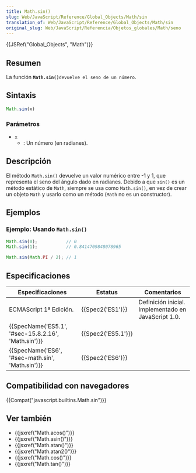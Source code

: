 ```yaml
---
title: Math.sin()
slug: Web/JavaScript/Reference/Global_Objects/Math/sin
translation_of: Web/JavaScript/Reference/Global_Objects/Math/sin
original_slug: Web/JavaScript/Referencia/Objetos_globales/Math/seno
---
```

{{JSRef("Global_Objects", "Math")}}

## Resumen

La función **`Math.sin()`**`devuelve el seno de un número`.

## Sintaxis

```js
Math.sin(x)
```

### Parámetros

- `x`
  - : Un número (en radianes).

## Descripción

El método `Math.sin()` devuelve un valor numérico entre -1 y 1, que representa el seno del ángulo dado en radianes.
Debido a que `sin()` es un método estático de `Math`, siempre se usa como `Math.sin()`, en vez de crear un objeto `Math` y usarlo como un método (`Math` no es un constructor).

## Ejemplos

### Ejemplo: Usando `Math.sin()`

```js
Math.sin(0);           // 0
Math.sin(1);           // 0.8414709848078965

Math.sin(Math.PI / 2); // 1
```

## Especificaciones

| Especificaciones                                                     | Estatus                  | Comentarios                                         |
| -------------------------------------------------------------------- | ------------------------ | --------------------------------------------------- |
| ECMAScript 1ª Edición.                                               | {{Spec2('ES1')}}     | Definición inicial. Implementado en JavaScript 1.0. |
| {{SpecName('ES5.1', '#sec-15.8.2.16', 'Math.sin')}} | {{Spec2('ES5.1')}} |                                                     |
| {{SpecName('ES6', '#sec-math.sin', 'Math.sin')}}     | {{Spec2('ES6')}}     |                                                     |

## Compatibilidad con navegadores

{{Compat("javascript.builtins.Math.sin")}}

## Ver también

- {{jsxref("Math.acos()")}}
- {{jsxref("Math.asin()")}}
- {{jsxref("Math.atan()")}}
- {{jsxref("Math.atan2()")}}
- {{jsxref("Math.cos()")}}
- {{jsxref("Math.tan()")}}
